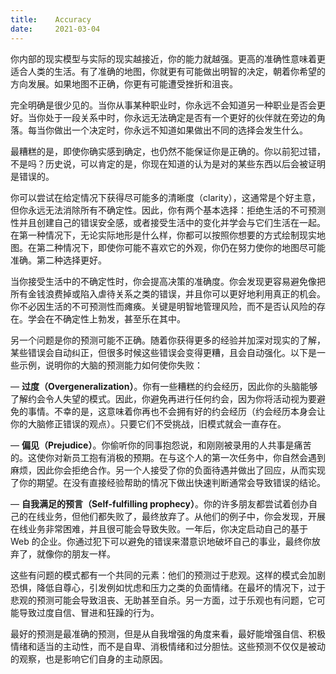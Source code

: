 ```yaml
---
title:    Accuracy
date:     2021-03-04
---
```


你内部的现实模型与实际的现实越接近，你的能力就越强。更高的准确性意味着更适合人类的生活。有了准确的地图，你就更有可能做出明智的决定，朝着你希望的方向发展。如果地图不正确，你更有可能遭受挫折和沮丧。

完全明确是很少见的。当你从事某种职业时，你永远不会知道另一种职业是否会更好。当你处于一段关系中时，你永远无法确定是否有一个更好的伙伴就在旁边的角落。每当你做出一个决定时，你永远不知道如果做出不同的选择会发生什么。

最糟糕的是，即使你确实感到确定，也仍然不能保证你是正确的。你以前犯过错，不是吗？历史说，可以肯定的是，你现在知道的认为是对的某些东西以后会被证明是错误的。

你可以尝试在给定情况下获得尽可能多的清晰度（clarity），这通常是个好主意，但你永远无法消除所有不确定性。因此，你有两个基本选择：拒绝生活的不可预测性并且创建自己的错误安全感，或者接受生活中的变化并学会与它们生活在一起。在第一种情况下，无论实际地形是什么样，你都可以按照你想要的方式绘制现实地图。在第二种情况下，即使你可能不喜欢它的外观，你仍在努力使你的地图尽可能准确。第二种选择更好。

当你接受生活中的不确定性时，你会提高决策的准确度。你会发现更容易避免像把所有金钱浪费掉或陷入虐待关系之类的错误，并且你可以更好地利用真正的机会。你不必因生活的不可预测性而瘫痪。关键是明智地管理风险，而不是否认风险的存在。学会在不确定性上勃发，甚至乐在其中。

另一个问题是你的预测可能不正确。随着你获得更多的经验并加深对现实的了解，某些错误会自动纠正，但很多时候这些错误会变得更糟，且会自动强化。以下是一些示例，说明你的大脑的预测能力如何使你失败：

— **过度（Overgeneralization）**。你有一些糟糕的约会经历，因此你的头脑能够了解约会令人失望的模式。因此，你避免再进行任何约会，因为你将活动视为要避免的事情。不幸的是，这意味着你再也不会拥有好的约会经历（约会经历本身会让你的大脑修正错误的观点）。只要它们不受挑战，旧模式就会一直存在。

— **偏见（Prejudice）**。你偷听你的同事抱怨说，和刚刚被录用的人共事是痛苦的。这使你对新员工抱有消极的预期。在与这个人的第一次任务中，你自然会遇到麻烦，因此你会拒绝合作。另一个人接受了你的负面待遇并做出了回应，从而实现了你的期望。在没有直接经验帮助的情况下做出快速判断通常会导致错误的结论。

— **自我满足的预言（Self-fulfilling prophecy）**。你的许多朋友都尝试着创办自己的在线业务，但他们都失败了，最终放弃了。从他们的例子中，你会发现，开展在线业务非常困难，并且很可能会导致失败。一年后，你决定启动自己的基于 Web 的企业。你通过犯下可以避免的错误来潜意识地破坏自己的事业，最终你放弃了，就像你的朋友一样。



这些有问题的模式都有一个共同的元素：他们的预测过于悲观。这样的模式会加剧恐惧，降低自尊心，引发例如忧虑和压力之类的负面情绪。在最坏的情况下，过于悲观的预测可能会导致沮丧、无助甚至自杀。另一方面，过于乐观也有问题，它可能导致过度自信、冒进和狂躁的行为。

最好的预测是最准确的预测，但是从自我增强的角度来看，最好能增强自信、积极情绪和适当的主动性，而不是自卑、消极情绪和过分胆怯。这些预测不仅仅是被动的观察，也是影响它们自身的主动原因。
